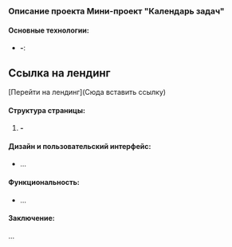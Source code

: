 ### Описание проекта Мини-проект "Календарь задач"

#### Основные технологии:

- **-**:

## Ссылка на лендинг

[Перейти на лендинг](Сюда вставить ссылку)

#### Структура страницы:

1. **-**

#### Дизайн и пользовательский интерфейс:

- ...

#### Функциональность:

- ...

#### Заключение:

...
